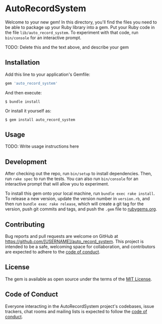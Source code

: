 # AutoRecordSystem

Welcome to your new gem! In this directory, you'll find the files you need to be able to package up your Ruby library into a gem. Put your Ruby code in the file `lib/auto_record_system`. To experiment with that code, run `bin/console` for an interactive prompt.

TODO: Delete this and the text above, and describe your gem

## Installation

Add this line to your application's Gemfile:

```ruby
gem 'auto_record_system'
```

And then execute:

    $ bundle install

Or install it yourself as:

    $ gem install auto_record_system

## Usage

TODO: Write usage instructions here

## Development

After checking out the repo, run `bin/setup` to install dependencies. Then, run `rake spec` to run the tests. You can also run `bin/console` for an interactive prompt that will allow you to experiment.

To install this gem onto your local machine, run `bundle exec rake install`. To release a new version, update the version number in `version.rb`, and then run `bundle exec rake release`, which will create a git tag for the version, push git commits and tags, and push the `.gem` file to [rubygems.org](https://rubygems.org).

## Contributing

Bug reports and pull requests are welcome on GitHub at https://github.com/[USERNAME]/auto_record_system. This project is intended to be a safe, welcoming space for collaboration, and contributors are expected to adhere to the [code of conduct](https://github.com/[USERNAME]/auto_record_system/blob/master/CODE_OF_CONDUCT.md).


## License

The gem is available as open source under the terms of the [MIT License](https://opensource.org/licenses/MIT).

## Code of Conduct

Everyone interacting in the AutoRecordSystem project's codebases, issue trackers, chat rooms and mailing lists is expected to follow the [code of conduct](https://github.com/[USERNAME]/auto_record_system/blob/master/CODE_OF_CONDUCT.md).
